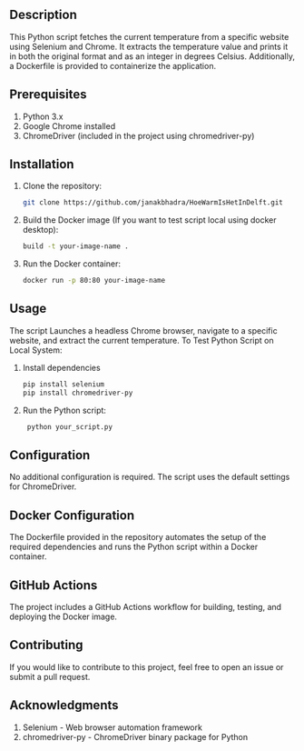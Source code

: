 ## Description
This Python script fetches the current temperature from a specific website using Selenium and Chrome. It extracts the temperature value and prints it in both the original format and as an integer in degrees Celsius. Additionally, a Dockerfile is provided to containerize the application.

## Prerequisites
1. Python 3.x
2. Google Chrome installed
3. ChromeDriver (included in the project using chromedriver-py)

## Installation
  1. Clone the repository:
     ```bash
     git clone https://github.com/janakbhadra/HoeWarmIsHetInDelft.git
     
  2. Build the Docker image (If you want to test script local using docker desktop):
     ```bash docker
     build -t your-image-name .

  4. Run the Docker container:
     ```bash
     docker run -p 80:80 your-image-name

## Usage
  The script Launches a headless Chrome browser, navigate to a specific website, and extract the current temperature. 
  To Test Python Script on Local System:
  1. Install dependencies
      ```bash
      pip install selenium
      pip install chromedriver-py
      
  2. Run the Python script:
     ```bash
      python your_script.py


## Configuration
  No additional configuration is required. The script uses the default settings for ChromeDriver.

## Docker Configuration
  The Dockerfile provided in the repository automates the setup of the required dependencies and runs the Python script within a Docker container.

## GitHub Actions
  The project includes a GitHub Actions workflow for building, testing, and deploying the Docker image.

## Contributing
  If you would like to contribute to this project, feel free to open an issue or submit a pull request.

## Acknowledgments
  1. Selenium - Web browser automation framework
  2. chromedriver-py - ChromeDriver binary package for Python



